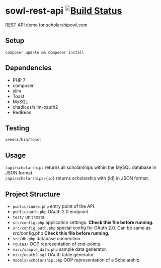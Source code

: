 # sowl-rest-api [![Build Status](https://travis-ci.org/dwyl/esta.svg?branch=master)](https://travis-ci.org/dwyl/esta)
REST API demo for scholarshipowl.com

## Setup
<code>composer update && composer install</code>

## Dependencies
* PHP 7
* composer
* slim
* Toast
* MySQL
* chadicus/slim-oauth2
* RedBean

## Testing
<code>vendor/bin/toast</code>

## Usage
<code>/api/scholarships</code> returns all scholarships within the MySQL database in JSON format. <br>
<code>/api/scholarships/{id}</code> returns scholarship with {id} in JSON format.

## Project Structure
* <code>public/index.php</code> entry point of the API.
* <code>public/auth.php</code> OAuth 2.0 endpoint.
* <code>test/</code> unit tests.
* <code>src/config.php</code> application settings. <strong>Check this file before running.</strong>
* <code>src/config_auth.php</code> special config for OAuth 2.0. Can be same as src/config.php <strong>Check this file before running.</strong>
* <code>src/db.php</code> database connection.
* <code>routes/</code> OOP representation of end-points.
* <code>misc/sample_data.php</code> sample data generator.
* <code>misc/oauth2.sql</code> OAuth table generator.
* <code>models/Scholarship.php</code> OOP representation of a Scholarship.
